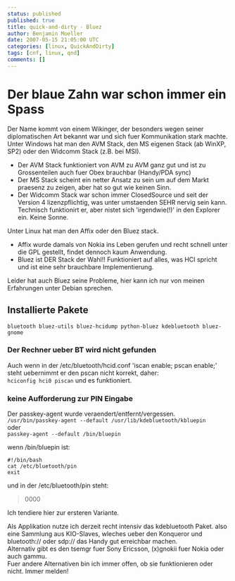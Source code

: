```yaml
---
status: published
published: true
title: quick-and-dirty - Bluez
author: Benjamin Moeller
date: 2007-05-15 21:05:00 UTC
categories: [linux, QuickAndDirty]
tags: [cnf, linux, qnd]
comments: []
---
```


# Der blaue Zahn war schon immer ein Spass
Der Name kommt von einem Wikinger, der besonders wegen seiner diplomatischen Art bekannt war und sich fuer Kommunikation stark machte.  
Unter Windows hat man den AVM Stack, den MS eigenen Stack (ab WinXP, SP2) oder den Widcomm Stack (z.B. bei MSI).  

* Der AVM Stack funktioniert von AVM zu AVM ganz gut und ist zu Grossenteilen auch fuer Obex brauchbar (Handy/PDA sync)  
* Der MS Stack scheint ein netter Ansatz zu sein um auf dem Markt praesenz zu zeigen, aber hat so gut wie keinen Sinn.  
* Der Widcomm Stack war schon immer ClosedSource und seit der Version 4 lizenzpflichtig, was unter umstaenden SEHR nervig sein kann. Technisch funktionirt er, aber nistet sich 'irgendwie(!)' in den Explorer ein. Keine Sonne.  

Unter Linux hat man den Affix oder den Bluez stack.  
* Affix wurde damals von Nokia ins Leben gerufen und recht schnell unter die GPL gestellt, findet dennoch kaum Anwendung.  
* Bluez ist DER Stack der Wahl!! Funktioniert auf alles, was HCI spricht und ist eine sehr brauchbare Implementierung.  

Leider hat auch Bluez seine Probleme, hier kann ich nur von meinen Erfahrungen unter Debian sprechen.

## Installierte Pakete
`bluetooth bluez-utils bluez-hcidump python-bluez kdebluetooth bluez-gnome`  

### Der Rechner ueber BT wird nicht gefunden
Auch wenn in der /etc/bluetooth/hcid.conf 'iscan enable; pscan enable;' steht uebernimmt er den pscan nicht korrekt, daher:  
`hciconfig hci0 piscan`
und es funktioniert.

### keine Aufforderung zur PIN Eingabe
Der passkey-agent wurde veraendert/entfernt/vergessen.  
`/usr/bin/passkey-agent --default /usr/lib/kdebluetooth/kbluepin`  
oder  
`passkey-agent --default /bin/bluepin`  

wenn /bin/bluepin ist:
```
#!/bin/bash
cat /etc/bluetooth/pin  
exit  
```

und in der /etc/bluetooth/pin steht:
> 0000

Ich tendiere hier zur ersteren Variante.  

Als Applikation nutze ich derzeit recht intensiv das kdebluetooth Paket. also eine Sammlung aus KIO-Slaves, wleches ueber den Konqueror und bluetooth:// oder sdp:// das Handy gut erreichbar machen.  
Alternativ gibt es den tsemgr fuer Sony Ericsson, (x)gnokii fuer Nokia oder auch gammu.  
Fuer andere Alternativen bin ich immer offen, ob sie funktionieren oder nicht. Immer melden!  
